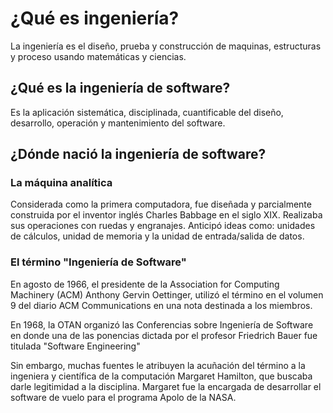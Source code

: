 # ¿Qué es ingeniería?

La ingeniería es el diseño, prueba y construcción de maquinas, estructuras y proceso usando matemáticas y ciencias.

## ¿Qué es la ingeniería de software?

Es la aplicación sistemática, disciplinada, cuantificable del diseño, desarrollo, operación y mantenimiento del software.

## ¿Dónde nació la ingeniería de software?

### La máquina analítica

Considerada como la primera computadora, fue diseñada y parcialmente construida por el inventor inglés Charles Babbage en el siglo XIX. Realizaba sus operaciones con ruedas y engranajes. Anticipó ideas como: unidades de cálculos, unidad de memoria y la unidad de entrada/salida de datos.

### El término "Ingeniería de Software"

En agosto de 1966, el presidente de la Association for Computing Machinery (ACM) Anthony Gervin Oettinger, utilizó el término en el volumen 9 del diario ACM Communications en una nota destinada a los miembros.

En 1968, la OTAN organizó las Conferencias sobre Ingeniería de Software en donde una de las ponencias dictada por el profesor Friedrich Bauer fue titulada "Software Engineering"

Sin embargo, muchas fuentes le atribuyen la acuñación del término a la ingeniera y científica de la computación Margaret Hamilton, que buscaba darle legitimidad a la disciplina. Margaret fue la encargada de desarrollar el software de vuelo para el programa Apolo de la NASA.
